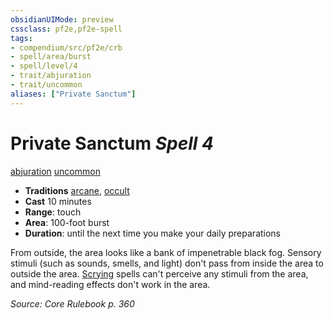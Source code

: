 ```yaml
---
obsidianUIMode: preview
cssclass: pf2e,pf2e-spell
tags:
- compendium/src/pf2e/crb
- spell/area/burst
- spell/level/4
- trait/abjuration
- trait/uncommon
aliases: ["Private Sanctum"]
---
```

# Private Sanctum *Spell 4*   
[abjuration](abjuration.md "Abjuration School Trait")  [uncommon](uncommon.md "Uncommon Rarity Trait")  

- **Traditions** [arcane](arcane.md "Arcane Tradition Trait"), [occult](occult.md "Occult Tradition Trait")
- **Cast** 10 minutes 
- **Range**: touch
- **Area**: 100-foot burst
- **Duration**: until the next time you make your daily preparations

From outside, the area looks like a bank of impenetrable black fog. Sensory stimuli (such as sounds, smells, and light) don't pass from inside the area to outside the area. [Scrying](Reference/Compendium/Spells/scrying.md) spells can't perceive any stimuli from the area, and mind-reading effects don't work in the area.

*Source: Core Rulebook p. 360*